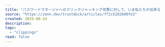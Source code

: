 ```yaml
---
title: "パスワードマネージャへのクリックジャッキング攻撃に対して、いま私たちが出来ること"
source: "https://zenn.dev/trustdock/articles/ff2c5282b00fe3"
created: 2025-08-24
description:
tags:
  - "clippings"
read: false
---
```

